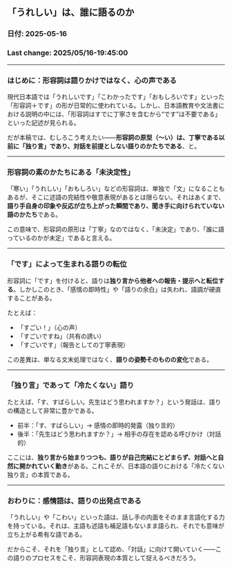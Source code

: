 ## 「うれしい」は、誰に語るのか

### 日付: 2025-05-16

### Last change: 2025/05/16-19:45:00

---

### はじめに：形容詞は語りかけではなく、心の声である

現代日本語では「うれしいです」「こわかったです」「おもしろいです」といった「形容詞＋です」の形が日常的に使われている。しかし、日本語教育や文法書における説明の中には、「形容詞はすでに丁寧さを含むから“です”は不要である」といった記述が見られる。

だが本稿では、むしろこう考えたい——**形容詞の原型（〜い）は、丁寧である以前に「独り言」であり、対話を前提としない語りのかたちである**、と。

---

### 形容詞の素のかたちにある「未決定性」

「寒い」「うれしい」「おもしろい」などの形容詞は、単独で「文」になることもあるが、そこに述語の完結性や敬意表現があるとは限らない。それはあくまで、**語り手自身の印象や反応が立ち上がった瞬間であり、聞き手に向けられていない語のかたち**である。

この意味で、形容詞の原形は「丁寧」なのではなく、「未決定」であり、「誰に語っているのかが未定」であると言える。

---

### 「です」によって生まれる語りの転位

形容詞に「です」を付けると、語りは**独り言から他者への報告・提示へと転位する**。しかしこのとき、「感情の即時性」や「語りの余白」は失われ、語調が硬直することがある。

たとえば：

- 「すごい！」（心の声）
- 「すごいですね」（共有の誘い）
- 「すごいです」（報告としての丁寧表現）

この差異は、単なる文末処理ではなく、**語りの姿勢そのものの変化**である。

---

### 「独り言」であって「冷たくない」語り

たとえば、「す、すばらしい。先生はどう思われますか？」という発話は、語りの構造として非常に豊かである。

- 前半：「す、すばらしい」→ 感情の即時的発露（独り言的）
- 後半：「先生はどう思われますか？」→ 相手の存在を認める呼びかけ（対話的）

ここには、**独り言から始まりつつも、語りが自己完結にとどまらず、対話へと自然に開かれていく動き**がある。これこそが、日本語の語りにおける「冷たくない独り言」の本質である。

---

### おわりに：感情語は、語りの出発点である

「うれしい」や「こわい」といった語は、話し手の内面をそのまま言語化する力を持っている。それは、主語も述語も補足語もないまま語られ、それでも意味が立ち上がる希有な語である。

だからこそ、それを「独り言」として認め、「対話」に向けて開いていく——この語りのプロセスをこそ、形容詞表現の本質として捉えるべきだろう。
